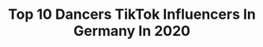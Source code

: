 ---
title: Top 10 Dancers TikTok Influencers In Germany In 2020
description: >-
  Find top dancers TikTok influencers in Germany in 2020. Most popular hashtags: #fail #love #acting #dancechallenge.
platform: TikTok
profiles:
  - username: "alexa.herbst"
    fullname: >-
      ✨ Alexandra Herbst ✨
    location: "Germany"
    followers: 65635
    engagement: 2898
    commentsToLikes: 0.065788
    id: ck9vcmjksr97h0j78imt8264l
    verified: false
    hashtags: "#staffel5, #acting, #spreadlove, #emiliosakraya"
  - username: "itslenanova"
    fullname: >-
      Лена
    location: "Germany"
    followers: 13779
    engagement: 1955
    commentsToLikes: 0.064245
    id: cka0h3aw27h2w0i78jdk1lu51
    verified: false
    hashtags: "#sprachen, #foryoupage, #hahah, #russiangil"
  - username: "lenigx"
    fullname: >-
      ᴉ u ǝ l
    location: "Germany"
    followers: 38281
    engagement: 2245
    commentsToLikes: 0.040313
    id: cka0o6qmv2in10i78remnirh4
    verified: false
    hashtags: "#uglycheck, #mynamemyage, #purpleflame, #fackjugoethe"
  - username: "riku_nyaan"
    fullname: >-
      riku_nyaan
    location: "Germany"
    followers: 18958
    engagement: 1883
    commentsToLikes: 0.016562
    id: cka0vl6gcyzxi0i78rzu7huzp
    verified: false
    hashtags: "#blonde, #obito, #makeup, #ladytsunade"
  - username: "lea_p_dance"
    fullname: >-
      Lea Merscher
    location: "Germany"
    followers: 2666
    engagement: 703
    commentsToLikes: 0.104768
    id: ckal7kutmfmjp0i78uu53kemx
    verified: false
    hashtags: "#savage, #twerking, #fouryoutiktok, #fitness"
  - username: "shania.siesto"
    fullname: >-
      Shania Siesto
    location: "Germany"
    followers: 80671
    engagement: 2045
    commentsToLikes: 0.023455
    id: ck9r3mlv6ql8u0j78n70vdb0y
    verified: false
    hashtags: "#bestfriends, #loveyourself, #deitschrap, #friends"
  - username: "demary"
    fullname: >-
      Desireé
    location: "Germany"
    followers: 58655
    engagement: 1363
    commentsToLikes: 0.013912
    id: ck81q8jz6gtay0j78spm4dry9
    verified: false
    hashtags: "#tricky, #macarena, #slowmotion, #dontjudgemechallange"
  - username: "valentino_serra"
    fullname: >-
      Valentino Serra
    location: "Germany"
    followers: 180573
    engagement: 904
    commentsToLikes: 0.010869
    id: ck8nbvamgbrtw0j78b7kyqekc
    verified: true
    hashtags: "#coppiaperfetta, #cyrwheel, #circus, #benidorm"
  - username: "emmakantt"
    fullname: >-
      die Emma 🌞
    location: "Germany"
    followers: 159086
    engagement: 1142
    commentsToLikes: 0.007459
    id: ck81swwittq1w0j78mhlo8wj6
    verified: false
    hashtags: "#homeworkout, #dancechallenge, #style, #crush"
  - username: "jeremyfragrance"
    fullname: >-
      Jeremy Fragrance
    location: "Germany"
    followers: 1901292
    engagement: 613
    commentsToLikes: 0.030052
    id: ck8osh6zqguyw0j785q0zknl0
    verified: true
    hashtags: "#outfit, #parfumo, #haarfrisur, #purexs"
---
